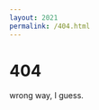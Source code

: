 ```yaml
---
layout: 2021
permalink: /404.html
---
```


<h1 class="center">
404
</h1>

<div class="center">
  wrong way, I guess.
</div>

